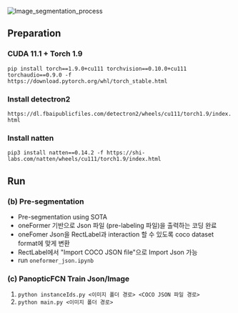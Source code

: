 
![Image_segmentation_process](https://github.com/IoRTKETI/Pre-segmentation/assets/122510029/ad5bb6ec-2fc9-4f9a-b38e-12b2e1585692)

## Preparation
### CUDA 11.1 + Torch 1.9
``` pip install torch==1.9.0+cu111 torchvision==0.10.0+cu111 torchaudio==0.9.0 -f https://download.pytorch.org/whl/torch_stable.html ```

### Install detectron2
``` https://dl.fbaipublicfiles.com/detectron2/wheels/cu111/torch1.9/index.html ```

### Install natten
``` pip3 install natten==0.14.2 -f https://shi-labs.com/natten/wheels/cu111/torch1.9/index.html ```



    
## Run
### (b) Pre-segmentation
- Pre-segmentation using SOTA
- oneFormer 기반으로 Json 파일 (pre-labeling 파일)을 출력하는 코딩 완료
- oneFomer Json을 RectLabel과 interaction 할 수 있도록 coco dataset format에 맞게 변환
- RectLabel에서 "Import COCO JSON file"으로 Import Json 가능
- run ``` oneformer_json.ipynb ```

### (c) PanopticFCN Train Json/Image
1. ``` python instanceIds.py <이미지 폴더 경로> <COCO JSON 파일 경로> ```  
2. ``` python main.py <이미지 폴더 경로> ```
